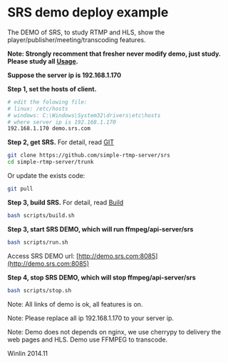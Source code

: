 # SRS demo deploy example

The DEMO of SRS, to study RTMP and HLS, show the player/publisher/meeting/transcoding features.

<strong>Note: Strongly recomment that fresher never modify demo, just study. 
Please study all [Usage](https://github.com/simple-rtmp-server/srs/tree/1.0release#usage).</strong>

<strong>Suppose the server ip is 192.168.1.170</strong>

<strong>Step 1, set the hosts of client.</strong>

```bash
# edit the folowing file:
# linux: /etc/hosts
# windows: C:\Windows\System32\drivers\etc\hosts
# where server ip is 192.168.1.170
192.168.1.170 demo.srs.com
```

<strong>Step 2, get SRS.</strong> For detail, read [GIT](v1_EN_Git)

```bash
git clone https://github.com/simple-rtmp-server/srs
cd simple-rtmp-server/trunk
```

Or update the exists code:

```bash
git pull
```

<strong>Step 3, build SRS.</strong> For detail, read [Build](v1_EN_Build)

```bash
bash scripts/build.sh
```

<strong>Step 3, start SRS DEMO, which will run ffmpeg/api-server/srs</strong>

```bash
bash scripts/run.sh
```

Access SRS DEMO url: [http://demo.srs.com:8085](http://demo.srs.com:8085)

<strong>Step 4, stop SRS DEMO, which will stop ffmpeg/api-server/srs</strong>

```bash
bash scripts/stop.sh
```

Note: All links of demo is ok, all features is on.

Note: Please replace all ip 192.168.1.170 to your server ip.

Note: Demo does not depends on nginx, we use cherrypy to delivery the web pages and HLS. 
Demo use FFMPEG to transcode.

Winlin 2014.11

[nginx]: http://192.168.1.170:8080/nginx.html
[srs-player]: http://winlinvip.github.io/srs.release/trunk/research/players/srs_player.html?vhost=__defaultVhost__&autostart=true&server=192.168.1.170&app=live&stream=livestream&port=1935
[srs-player-19350]: http://winlinvip.github.io/srs.release/trunk/research/players/srs_player.html?vhost=__defaultVhost__&autostart=true&server=192.168.1.170&app=live&stream=livestream&port=19350
[srs-player-ff]: http://winlinvip.github.io/srs.release/trunk/research/players/srs_player.html?vhost=__defaultVhost__&autostart=true&server=192.168.1.170&app=live&stream=livestream_ff
[jwplayer]: http://winlinvip.github.io/srs.release/trunk/research/players/jwplayer6.html?vhost=__defaultVhost__&hls_autostart=true&server=192.168.1.170&app=live&stream=livestream&hls_port=8080
[jwplayer-ff]: http://winlinvip.github.io/srs.release/trunk/research/players/jwplayer6.html?vhost=__defaultVhost__&hls_autostart=true&server=192.168.1.170&app=live&stream=livestream_ff&hls_port=8080
